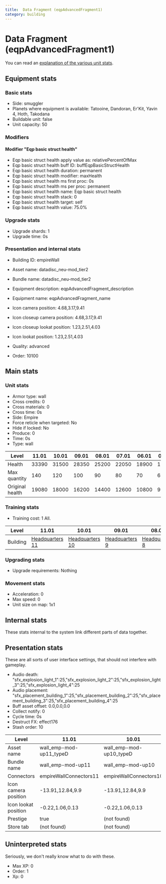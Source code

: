 ```yaml
---
title:  Data Fragment (eqpAdvancedFragment1)
category: building
---
```


#  Data Fragment (eqpAdvancedFragment1)

You can read an [explanation  of the various unit stats](unitexplained.md).

## Equipment stats

### Basic stats

  * Side: smuggler
  * Planets where equipment is available: Tatooine, Dandoran, Er'Kit, Yavin 4, Hoth, Takodana
  * Buildable unit: false
  * Unit capacity: 50

### Modifiers

#### Modifier "Eqp basic struct health"

  * Eqp basic struct health apply value as: relativePercentOfMax
  * Eqp basic struct health buff ID: buffEqpBasicStructHealth
  * Eqp basic struct health duration: permanent
  * Eqp basic struct health modifier: maxHealth
  * Eqp basic struct health ms first proc: 0s
  * Eqp basic struct health ms per proc: permanent
  * Eqp basic struct health name: Eqp basic struct health
  * Eqp basic struct health stack: 0
  * Eqp basic struct health target: self
  * Eqp basic struct health value: 75.0%


### Upgrade stats

  * Upgrade shards: 1
  * Upgrade time: 0s

### Presentation and internal stats

  * Building ID: empireWall

  * Asset name: datadisc_neu-mod_tier2
  * Bundle name: datadisc_neu-mod_tier2
  * Equipment description: eqpAdvancedFragment_description
  * Equipment name: eqpAdvancedFragment_name
  * Icon camera position: 4.68,3.17,9.41
  * Icon closeup camera position: 4.68,3.17,9.41
  * Icon closeup lookat position: 1.23,2.51,4.03
  * Icon lookat position: 1.23,2.51,4.03
  * Quality: advanced

  * Order: 10100

## Main stats

### Unit stats

  * Armor type: wall
  * Cross credits: 0
  * Cross materials: 0
  * Cross time: 0s
  * Side: Empire
  * Force reticle when targeted: No
  * Hide if locked: No
  * Produce: 0
  * Time: 0s
  * Type: wall

|Level          |11.01|10.01|09.01|08.01|07.01|06.01|05.01|04.01|03.01|02.01|01.01|
|---------------|-----|-----|-----|-----|-----|-----|-----|-----|-----|-----|-----|
|Health         |33390|31500|28350|25200|22050|18900|15750|12600|7875 |5250 |2625 |
|Max quantity   |140  |120  |100  |90   |80   |70   |60   |50   |40   |30   |20   |
|Original health|19080|18000|16200|14400|12600|10800|9000 |7200 |4500 |3000 |1500 |


### Training stats

  * Training cost: 1 All.

|Level   |11.01                           |10.01                           |09.01                          |08.01                          |07.01                          |06.01                          |05.01                          |04.01                          |03.01                          |02.01                          |01.01                          |
|--------|--------------------------------|--------------------------------|-------------------------------|-------------------------------|-------------------------------|-------------------------------|-------------------------------|-------------------------------|-------------------------------|-------------------------------|-------------------------------|
|Building|[Headquarters 11](empireHQ.html)|[Headquarters 10](empireHQ.html)|[Headquarters 9](empireHQ.html)|[Headquarters 8](empireHQ.html)|[Headquarters 7](empireHQ.html)|[Headquarters 6](empireHQ.html)|[Headquarters 5](empireHQ.html)|[Headquarters 4](empireHQ.html)|[Headquarters 3](empireHQ.html)|[Headquarters 2](empireHQ.html)|[Headquarters 1](empireHQ.html)|


### Upgrading stats

  * Upgrade requirements: Nothing

### Movement stats

  * Acceleration: 0
  * Max speed: 0
  * Unit size on map: 1x1

## Internal stats

These stats internal to the system link different parts of data together.


## Presentation stats

These are all sorts of user interface settings, that should not interfere with gameplay.

  * Audio death: "sfx_explosion_light_1":25,"sfx_explosion_light_2":25,"sfx_explosion_light_3":25,"sfx_explosion_light_4":25
  * Audio placement: "sfx_placement_building_1":25,"sfx_placement_building_2":25,"sfx_placement_building_3":25,"sfx_placement_building_4":25
  * Buff asset offset: 0.0,0.0,0.0
  * Collect notify: 0
  * Cycle time: 0s
  * Destruct FX: effect176
  * Stash order: 10

|Level               |11.01                  |10.01                  |09.01                 |08.01                 |07.01                 |06.01                 |05.01                 |04.01                 |03.01                 |02.01                 |01.01                 |
|--------------------|-----------------------|-----------------------|----------------------|----------------------|----------------------|----------------------|----------------------|----------------------|----------------------|----------------------|----------------------|
|Asset name          |wall_emp-mod-up11_typeD|wall_emp-mod-up10_typeD|wall_emp-mod-up9_typeD|wall_emp-mod-up8_typeD|wall_emp-mod-up7_typeD|wall_emp-mod-up6_typeD|wall_emp-mod-up5_typeD|wall_emp-mod-up4_typeD|wall_emp-mod-up3_typeD|wall_emp-mod-up2_typeD|wall_emp-mod-up1_typeD|
|Bundle name         |wall_emp-mod-up11      |wall_emp-mod-up10      |wall_emp-mod-up9      |wall_emp-mod-up8      |wall_emp-mod-up7      |wall_emp-mod-up6      |wall_emp-mod-up5      |wall_emp-mod-up4      |wall_emp-mod-up3      |wall_emp-mod-up2      |wall_emp-mod-up1      |
|Connectors          |empireWallConnectors11 |empireWallConnectors10 |empireWallConnectors9 |empireWallConnectors8 |empireWallConnectors7 |empireWallConnectors6 |empireWallConnectors5 |empireWallConnectors4 |empireWallConnectors3 |empireWallConnectors2 |empireWallConnectors1 |
|Icon camera position|-13.91,12.84,9.9       |-13.91,12.84,9.9       |-13.91,12.84,9.9      |-13.91,12.84,9.9      |-13.94,12.55,9.9      |-13.94,12.55,9.9      |-13.94,12.55,9.9      |-13.94,12.55,9.9      |-13.94,12.55,9.9      |-13.94,12.55,9.9      |-13.94,12.55,9.9      |
|Icon lookat position|-0.22,1.06,0.13        |-0.22,1.06,0.13        |-0.22,1.06,0.13       |-0.22,1.06,0.13       |-0.35,0.87,0.19       |-0.35,0.87,0.19       |-0.35,0.87,0.19       |-0.35,0.87,0.19       |-0.35,0.87,0.19       |-0.35,0.87,0.19       |-0.35,0.87,0.19       |
|Prestige            |true                   |(not found)            |(not found)           |(not found)           |(not found)           |(not found)           |(not found)           |(not found)           |(not found)           |(not found)           |(not found)           |
|Store tab           |(not found)            |(not found)            |(not found)           |(not found)           |(not found)           |(not found)           |(not found)           |(not found)           |(not found)           |(not found)           |defenses              |


## Uninterpreted stats

Seriously, we don't really know what to do with these.

  * Max XP: 0
  * Order: 1
  * Xp: 0

